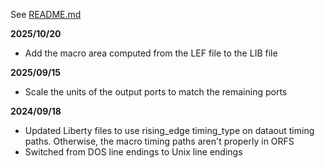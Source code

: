 See [README.md](https://github.com/The-OpenROAD-Project/asap7)

**2025/10/20**
- Add the macro area computed from the LEF file to the LIB file

**2025/09/15**
- Scale the units of the output ports to match the remaining ports

**2024/09/18**
- Updated Liberty files to use rising_edge timing_type on dataout timing paths. Otherwise, the macro timing paths aren't properly in ORFS
- Switched from DOS line endings to Unix line endings
  